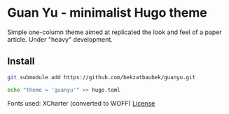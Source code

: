 # Guan Yu - minimalist Hugo theme

Simple one-column theme aimed at replicated the look and feel of a paper article. Under "heavy" development.

## Install

```sh
git submodule add https://github.com/bekzatbaubek/guanyu.git

echo "theme = 'guanyu'" >> hugo.toml
```

Fonts used: XCharter (converted to WOFF) [License](/static/fonts/XCharter/README)